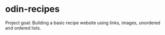 # odin-recipes
Project goal: Building a basic recipe website using links, images, unordered and ordered lists.